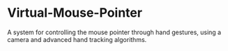 # Virtual-Mouse-Pointer
A system for controlling the mouse pointer through hand gestures, using a camera and advanced hand tracking algorithms.
